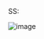 
SS:

![image](https://user-images.githubusercontent.com/102072945/214600751-f6bbe8fe-a0f8-4bce-b9a0-ef755d3696ad.png)
